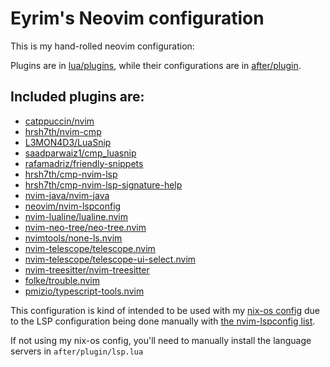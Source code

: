 # Eyrim's Neovim configuration

This is my hand-rolled neovim configuration:

Plugins are in [lua/plugins](https://github.com/Eyrim/nvim-config/tree/328ef10a04956c1b2d2e2057cc3ff85154ec0897/lua/plugins), while their configurations are in [after/plugin](https://github.com/Eyrim/nvim-config/tree/328ef10a04956c1b2d2e2057cc3ff85154ec0897/after/plugin).

Included plugins are:
---
* [catppuccin/nvim](https://github.com/catppuccin/nvim)
* [hrsh7th/nvim-cmp](https://github.com/hrsh7th/nvim-cmp)
* [L3MON4D3/LuaSnip](https://github.com/L3MON4D3/LuaSnip)
* [saadparwaiz1/cmp_luasnip](https://github/com/saadparwaiz1/cmp_luasnip)
* [rafamadriz/friendly-snippets](https://github/com/rafamadriz/friendly-snippets)
* [hrsh7th/cmp-nvim-lsp](https://github/com/hrsh7th/cmp-nvim-lsp)
* [hrsh7th/cmp-nvim-lsp-signature-help](https://github/com/hrsh7th/cmp-nvim-lsp-signature-help)
* [nvim-java/nvim-java](https://github/com/nvim-java/nvim-java)
* [neovim/nvim-lspconfig](https://github/com/neovim/nvim-lspconfig)
* [nvim-lualine/lualine.nvim](https://github/com/nvim-lualine/lualine.nvim)
* [nvim-neo-tree/neo-tree.nvim](https://github/com/nvim-neo-tree/neo-tree.nvim)
* [nvimtools/none-ls.nvim](https://github/com/nvimtools/none-ls.nvim)
* [nvim-telescope/telescope.nvim](https://github/com/nvim-telescope/telescope.nvim)
* [nvim-telescope/telescope-ui-select.nvim](https://github/com/nvim-telescope/telescope-ui-select.nvim)
* [nvim-treesitter/nvim-treesitter](https://github/com/nvim-treesitter/nvim-treesitter)
* [folke/trouble.nvim](https://github/com/folke/trouble.nvim)
* [pmizio/typescript-tools.nvim](https://github.com/pmizio/typescript-tools.nvim)

This configuration is kind of intended to be used with my [nix-os config](https://github.com/Eyrim/nixos-config) due to the LSP configuration being done manually with [the nvim-lspconfig list](https://github.com/neovim/nvim-lspconfig/blob/master/doc/configs.md).

If not using my nix-os config, you'll need to manually install the language servers in `after/plugin/lsp.lua`

